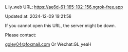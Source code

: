 Lily_web URL: https://ae6d-61-165-102-156.ngrok-free.app

Updated at: 2024-12-09 19:21:58

If you cannot open this URL, the server might be down.

Please contact: 

goley04@foxmail.com Or Wechat:GL_yeaH